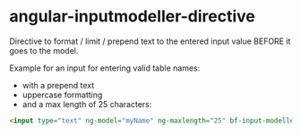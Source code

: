angular-inputmodeller-directive
===============================

Directive to format / limit / prepend text to the entered input value BEFORE it goes to the model.

Example for an input for entering valid table names:
- with a prepend text
- uppercase formatting
- and a max length of 25 characters:
```html
<input type="text" ng-model="myName" ng-maxlength="25" bf-input-modeller bf-prepend-text="ABC_" bf-prevent-space="true" bf-upper-case="true" bf-alpha-underscore="true" ng-trim="false" id="txtName" class="form-control" placeholder="Name" />
```